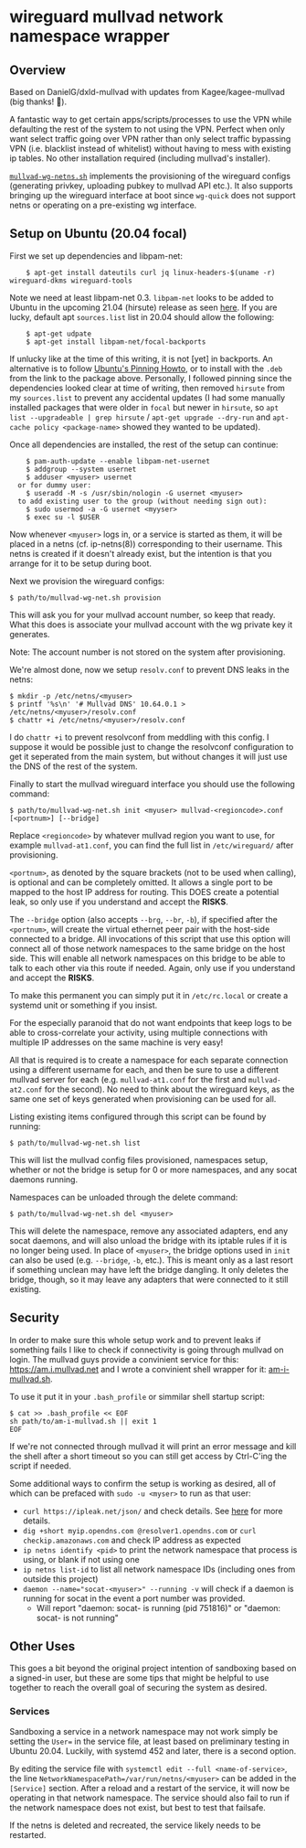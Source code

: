 wireguard mullvad network namespace wrapper
===========================================

Overview
--------

Based on DanielG/dxld-mullvad with updates from Kagee/kagee-mullvad (big
thanks! :tada:).

A fantastic way to get certain apps/scripts/processes to use the VPN while
defaulting the rest of the system to not using the VPN.  Perfect when only want
select traffic going over VPN rather than only select traffic bypassing VPN
(i.e. blacklist instead of whitelist) without having to mess with existing ip
tables.  No other installation required (including mullvad's installer).

[`mullvad-wg-netns.sh`](mullvad-wg-netns.sh) implements the provisioning of the
wireguard configs (generating privkey, uploading pubkey to mullvad API etc.). It
also supports bringing up the wireguard interface at boot since `wg-quick` does
not support netns or operating on a pre-existing wg interface.

Setup on Ubuntu (20.04 focal)
---------------------

First we set up dependencies and libpam-net:

```
    $ apt-get install dateutils curl jq linux-headers-$(uname -r) wireguard-dkms wireguard-tools
```

Note we need at least libpam-net 0.3.  `libpam-net` looks to be added to Ubuntu
in the upcoming 21.04 (hirsute) release as seen
[here](https://packages.ubuntu.com/hirsute/libpam-net).  If you are lucky,
default apt `sources.list` list in 20.04 should allow the following:
```
    $ apt-get udpate
    $ apt-get install libpam-net/focal-backports
```

If unlucky like at the time of this writing, it is not [yet] in backports.  An
alternative is to follow
[Ubuntu's Pinning Howto](https://help.ubuntu.com/community/PinningHowto), or to
install with the `.deb` from the link to the package above.  Personally, I
followed pinning since the dependencies looked clear at time of writing, then
removed `hirsute` from my `sources.list` to prevent any accidental updates (I
had some manually installed packages that were older in `focal` but newer in
`hirsute`, so `apt list --upgradeable | grep hirsute` /
`apt-get upgrade --dry-run` and `apt-cache policy <package-name>` showed they
wanted to be updated).

Once all dependencies are installed, the rest of the setup can continue:
```
    $ pam-auth-update --enable libpam-net-usernet
    $ addgroup --system usernet
    $ adduser <myuser> usernet
  or for dummy user:
    $ useradd -M -s /usr/sbin/nologin -G usernet <myuser>
  to add existing user to the group (without needing sign out):
    $ sudo usermod -a -G usernet <myyser>
    $ exec su -l $USER
```

Now whenever `<myuser>` logs in, or a service is started as them, it will
be placed in a netns (cf. ip-netns(8)) corresponding to their
username. This netns is created if it doesn't already exist, but the
intention is that you arrange for it to be setup during boot.

Next we provision the wireguard configs:

    $ path/to/mullvad-wg-net.sh provision

This will ask you for your mullvad account number, so keep that ready. What
this does is associate your mullvad account with the wg private key it
generates.

Note: The account number is not stored on the system after provisioning.

We're almost done, now we setup `resolv.conf` to prevent DNS leaks in the
netns:

    $ mkdir -p /etc/netns/<myuser>
    $ printf '%s\n' '# Mullvad DNS' 10.64.0.1 > /etc/netns/<myuser>/resolv.conf
    $ chattr +i /etc/netns/<myuser>/resolv.conf

I do `chattr +i` to prevent resolvconf from meddling with this config. I suppose
it would be possible just to change the resolvconf configuration to get it
seperated from the main system, but without changes it will just use the DNS of
the rest of the system.

Finally to start the mullvad wireguard interface you should use the following
command:

    $ path/to/mullvad-wg-net.sh init <myuser> mullvad-<regioncode>.conf [<portnum>] [--bridge]

Replace `<regioncode>` by whatever mullvad region you want to use, for example
`mullvad-at1.conf`, you can find the full list in `/etc/wireguard/` after
provisioning.

`<portnum>`, as denoted by the square brackets (not to be used when calling), is
optional and can be completely omitted.  It allows a single port to be mapped to
the host IP address for routing.  This DOES create a potential leak, so only use
if you understand and accept the **RISKS**.

The `--bridge` option (also accepts `--brg`, `--br`, `-b`), if specified after
the `<portnum>`, will create the virtual ethernet peer pair with the host-side
connected to a bridge.  All invocations of this script that use this option will
connect all of those network namespaces to the same bridge on the host side.
This will enable all network namespaces on this bridge to be able to talk to
each other via this route if needed.  Again, only use if you understand and
accept the **RISKS**.

To make this permanent you can simply put it in `/etc/rc.local` or create a
systemd unit or something if you insist.

For the especially paranoid that do not want endpoints that keep logs to be able
to cross-correlate your activity, using multiple connections with multiple IP
addresses on the same machine is very easy!

All that is required is to create a namespace for each separate connection using
a different username for each, and then be sure to use a different mullvad
server for each (e.g. `mullvad-at1.conf` for the first and `mullvad-at2.conf`
for the second).  No need to think about the wireguard keys, as the same one set
of keys generated when provisioning can be used for all.

Listing existing items configured through this script can be found by running:

    $ path/to/mullvad-wg-net.sh list

This will list the mullvad config files provisioned, namespaces setup, whether
or not the bridge is setup for 0 or more namespaces, and any socat daemons
running.

Namespaces can be unloaded through the delete command:

    $ path/to/mullvad-wg-net.sh del <myuser>

This will delete the namespace, remove any associated adapters, end any socat
daemons, and will also unload the bridge with its iptable rules if it is no
longer being used.  In place of `<myuser>`, the bridge options used in `init`
can also be used (e.g. `--bridge`, `-b`, etc.).  This is meant only as a last
resort if something unclean may have left the bridge dangling.  It only deletes
the bridge, though, so it may leave any adapters that were connected to it still
existing.


Security
--------

In order to make sure this whole setup work and to prevent leaks if
something fails I like to check if connectivity is going through mullvad on
login. The mullvad guys provide a convinient service for this:
https://am.i.mullvad.net and I wrote a convinient shell wrapper for it:
[am-i-mullvad.sh](am-i-mullvad.sh).

To use it put it in your `.bash_profile` or simmilar shell startup script:

    $ cat >> .bash_profile << EOF
    sh path/to/am-i-mullvad.sh || exit 1
    EOF

If we're not connected through mullvad it will print an error message and kill
the shell after a short timeout so you can still get access by Ctrl-C'ing the
script if needed.

Some additional ways to confirm the setup is working as desired, all of which
can be prefaced with `sudo -u <myser>` to run as that user:
- `curl https://ipleak.net/json/` and check details.  See
      [here](https://airvpn.org/forums/topic/14737-api/) for more details.
- `dig +short myip.opendns.com @resolver1.opendns.com` or
      `curl checkip.amazonaws.com` and check IP address as expected
- `ip netns identify <pid>` to print the network namespace that process is
using, or blank if not using one
- `ip netns list-id` to list all network namespace IDs (including ones from
      outside this project)
- `daemon --name="socat-<myuser>" --running -v` will check if a daemon is
      running for socat in the event a port number was provided.
  - Will report "daemon:  socat-<myuser> is running (pid 751816)" or
        "daemon:  socat-<myuser> is not running"


Other Uses
----------

This goes a bit beyond the original project intention of sandboxing based on a
signed-in user, but these are some tips that might be helpful to use together to
reach the overall goal of securing the system as desired.

### Services
Sandboxing a service in a network namespace may not work simply be setting the
`User=` in the service file, at least based on preliminary testing in Ubuntu
20.04.  Luckily, with systemd 452 and later, there is a second option.

By editing the service file with `systemctl edit --full <name-of-service>`, the
line `NetworkNamespacePath=/var/run/netns/<myuser>` can be added in the
`[Service]` section.  After a reload and a restart of the service, it will now
be operating in that network namespace.  The service should also fail to run if
the network namespace does not exist, but best to test that failsafe.

If the netns is deleted and recreated, the service likely needs to be restarted.
